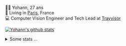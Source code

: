 <p>
  👨🏻 <bold>Yohann</bold>, 27 ans<br/>
  💼 Living in <a href="https://www.google.com/maps?q=paris">Paris</a>, France<br/>
  💻 Computer Vision Engineer and Tech Lead at <a href="https://trayvisor.com/">Trayvisor</a><br/>
</p>

<a href="https://github.com/anuraghazra/github-readme-stats"><img align="center" src="https://github-readme-stats-go94hl40s-yohann84l.vercel.app//api?username=yohann84L&show_icons=true&include_all_commits=true" alt="Yohann's github stats" /> </a>


<details>
  <summary>Some stats ...</summary><br/>
  

<!--START_SECTION:waka-->
![Code Time](http://img.shields.io/badge/Code%20Time-1%2C127%20hrs%2043%20mins-blue)

![Profile Views](http://img.shields.io/badge/Profile%20Views-0-blue)

**🐱 My GitHub Data** 

> 📦 440.8 kB Used in GitHub's Storage 
 > 
> 🏆 749 Contributions in the Year 2024
 > 
> 🚫 Not Opted to Hire
 > 
> 📜 26 Public Repositories 
 > 
> 🔑 21 Private Repositories 
 > 
**I'm an Early 🐤** 

```text
🌞 Morning                14347 commits       ████████░░░░░░░░░░░░░░░░░   31.36 % 
🌆 Daytime                25826 commits       ██████████████░░░░░░░░░░░   56.45 % 
🌃 Evening                5431 commits        ███░░░░░░░░░░░░░░░░░░░░░░   11.87 % 
🌙 Night                  148 commits         ░░░░░░░░░░░░░░░░░░░░░░░░░   00.32 % 
```
📅 **I'm Most Productive on Wednesday** 

```text
Monday                   8365 commits        █████░░░░░░░░░░░░░░░░░░░░   18.28 % 
Tuesday                  8457 commits        █████░░░░░░░░░░░░░░░░░░░░   18.48 % 
Wednesday                10278 commits       ██████░░░░░░░░░░░░░░░░░░░   22.46 % 
Thursday                 9350 commits        █████░░░░░░░░░░░░░░░░░░░░   20.44 % 
Friday                   8543 commits        █████░░░░░░░░░░░░░░░░░░░░   18.67 % 
Saturday                 252 commits         ░░░░░░░░░░░░░░░░░░░░░░░░░   00.55 % 
Sunday                   507 commits         ░░░░░░░░░░░░░░░░░░░░░░░░░   01.11 % 
```


📊 **This Week I Spent My Time On** 

```text
🕑︎ Time Zone: Europe/Paris

💬 Programming Languages: 
No Activity Tracked This Week

🔥 Editors: 
No Activity Tracked This Week

💻 Operating System: 
No Activity Tracked This Week
```

**I Mostly Code in Python** 

```text
Python                   25 repos            ██████████████░░░░░░░░░░░   54.35 % 
Jupyter Notebook         4 repos             ██░░░░░░░░░░░░░░░░░░░░░░░   08.70 % 
JavaScript               3 repos             ██░░░░░░░░░░░░░░░░░░░░░░░   06.52 % 
HTML                     2 repos             █░░░░░░░░░░░░░░░░░░░░░░░░   04.35 % 
Shell                    1 repo              █░░░░░░░░░░░░░░░░░░░░░░░░   02.17 % 
```




 Last Updated on 08/06/2024 00:30:46 UTC
<!--END_SECTION:waka-->
